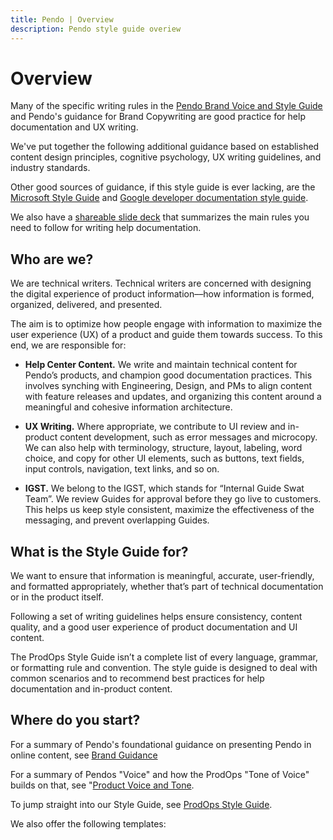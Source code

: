```yaml
---
title: Pendo | Overview
description: Pendo style guide overiew
---
```


# Overview

Many of the specific writing rules in the [Pendo Brand Voice and Style Guide](https://docs.google.com/presentation/d/1NA5n3Ac5lWPzANcUE7vVbaYnEcP1fDpkNK6RB7fpFlQ/edit#slide=id.g10f0d2d600c_0_1) and Pendo's guidance for Brand Copywriting are good practice for help documentation and UX writing.

We've put together the following additional guidance based on established content design principles, cognitive psychology, UX writing guidelines, and industry standards.

Other good sources of guidance, if this style guide is ever lacking, are the [Microsoft Style Guide](https://docs.microsoft.com/en-us/style-guide/scannable-content/lists) and [Google developer documentation style guide](https://developers.google.com/style).

We also have a [shareable slide deck](https://docs.google.com/presentation/d/1ZUj_H7fWqGOwlQepEEc1WC2Rg7IXpHAYjbWZJlRGMLQ/edit?usp=sharing) that summarizes the main rules you need to follow for writing help documentation.

## Who are we?

We are technical writers. Technical writers are concerned with designing the digital experience of product information––how information is formed, organized, delivered, and presented.

The aim is to optimize how people engage with information to maximize the user experience (UX) of a product and guide them towards success. To this end, we are responsible for:

* **Help Center Content.** We write and maintain technical content for Pendo’s products, and champion good documentation practices. This involves synching with Engineering, Design, and PMs to align content with feature releases and updates, and organizing this content around a meaningful and cohesive information architecture.

* **UX Writing.** Where appropriate, we contribute to UI review and in-product content development, such as error messages and microcopy. We can also help with terminology, structure, layout, labeling, word choice, and copy for other UI elements, such as buttons, text fields, input controls, navigation, text links, and so on.

* **IGST.** We belong to the IGST, which stands for “Internal Guide Swat Team”. We review Guides for approval before they go live to customers. This helps us keep style consistent, maximize the effectiveness of the messaging, and prevent overlapping Guides.


## What is the Style Guide for?

We want to ensure that information is meaningful, accurate, user-friendly, and formatted appropriately, whether that’s part of technical documentation or in the product itself.

Following a set of writing guidelines helps ensure consistency, content quality, and a good user experience of product documentation and UI content.

The ProdOps Style Guide isn’t a complete list of every language, grammar, or formatting rule and convention. The style guide is designed to deal with common scenarios and to recommend best practices for help documentation and in-product content.

## Where do you start?

For a summary of Pendo's foundational guidance on presenting Pendo in online content, see [Brand Guidance](https://main--cosmic-travesseiro-d1f80c.netlify.app/docs/brand)

For a summary of Pendos "Voice" and how the ProdOps "Tone of Voice" builds on that, see "[Product Voice and Tone](https://main--cosmic-travesseiro-d1f80c.netlify.app/docs/voice-and-tone).

To jump straight into our Style Guide, see [ProdOps Style Guide](///).

We also offer the following templates:
